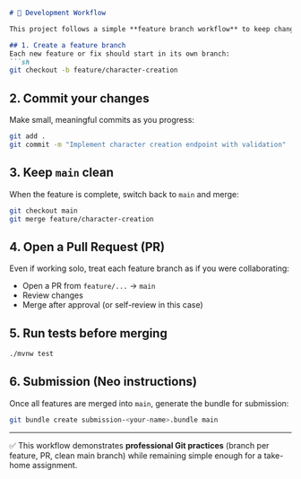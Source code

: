 ````markdown
# 🔄 Development Workflow

This project follows a simple **feature branch workflow** to keep changes isolated and the `main` branch clean.

## 1. Create a feature branch
Each new feature or fix should start in its own branch:
```sh
git checkout -b feature/character-creation
````

## 2. Commit your changes

Make small, meaningful commits as you progress:

```sh
git add .
git commit -m "Implement character creation endpoint with validation"
```

## 3. Keep `main` clean

When the feature is complete, switch back to `main` and merge:

```sh
git checkout main
git merge feature/character-creation
```

## 4. Open a Pull Request (PR)

Even if working solo, treat each feature branch as if you were collaborating:

* Open a PR from `feature/...` → `main`
* Review changes
* Merge after approval (or self-review in this case)

## 5. Run tests before merging

```sh
./mvnw test
```

## 6. Submission (Neo instructions)

Once all features are merged into `main`, generate the bundle for submission:

```sh
git bundle create submission-<your-name>.bundle main
```

---

✅ This workflow demonstrates **professional Git practices** (branch per feature, PR, clean main branch) while remaining simple enough for a take-home assignment.

```
